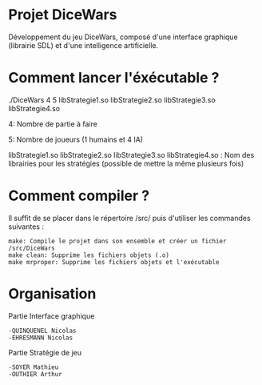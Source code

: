 Projet DiceWars
===================

Développement du jeu DiceWars, composé d'une interface graphique (librairie SDL) et d'une intelligence artificielle.

Comment lancer l'éxécutable ?
===================

./DiceWars 4 5 libStrategie1.so libStrategie2.so libStrategie3.so libStrategie4.so

4: Nombre de partie à faire

5: Nombre de joueurs (1 humains et 4 IA)

libStrategie1.so libStrategie2.so libStrategie3.so libStrategie4.so : Nom des librairies pour les stratégies (possible de mettre la même plusieurs fois)

Comment compiler ?
===================

Il suffit de se placer dans le répertoire /src/ puis d'utiliser les commandes suivantes :

    make: Compile le projet dans son ensemble et créer un fichier /src/DiceWars
    make clean: Supprime les fichiers objets (.o)
    make mrproper: Supprime les fichiers objets et l'exécutable

Organisation
===================

Partie Interface graphique

    -QUINQUENEL Nicolas
    -EHRESMANN Nicolas
    
Partie Stratégie de jeu

    -SOYER Mathieu
    -OUTHIER Arthur

    